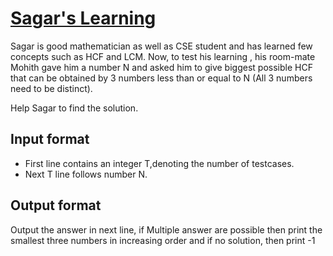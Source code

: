 # [Sagar's Learning][link]

Sagar is good mathematician as well as CSE student and has learned few concepts such as HCF and LCM. Now, to test his learning , his room-mate Mohith gave him a number N and asked him to give biggest possible HCF that can be obtained by 3 numbers less than or equal to N (All 3 numbers need to be distinct).

Help Sagar to find the solution.

## Input format

- First line contains an integer T,denoting the number of testcases.
- Next T line follows number N.

## Output format

Output the answer in next line, if Multiple answer are possible then print the smallest three numbers in increasing order and if no solution, then print -1

[link]: https://www.hackerearth.com/practice/basic-programming/implementation/basics-of-implementation/practice-problems/algorithm/sagars-learning/
